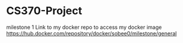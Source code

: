 # CS370-Project
milestone 1 
Link to my docker repo to access my docker image
https://hub.docker.com/repository/docker/sobee0/milestone/general
